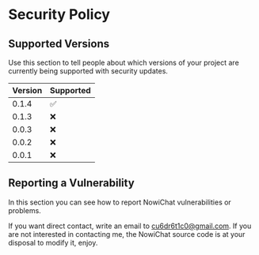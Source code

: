 # Security Policy

## Supported Versions

Use this section to tell people about which versions of your project are
currently being supported with security updates.

| Version  | Supported          |
| -------  | ------------------ |
|  0.1.4   | :white_check_mark: |
|  0.1.3   | :x: |
|  0.0.3   | :x: |
|  0.0.2   | :x: |
|  0.0.1   | :x: |


## Reporting a Vulnerability

In this section you can see how to report NowiChat vulnerabilities or problems.

If you want direct contact, write an email to cu6dr6t1c0@gmail.com.
If you are not interested in contacting me, the NowiChat source code is at your disposal to modify it, enjoy.

